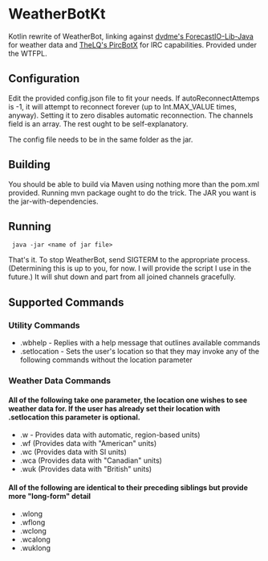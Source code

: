 # WeatherBotKt
Kotlin rewrite of WeatherBot, linking against [dvdme's ForecastIO-Lib-Java](https://github.com/dvdme/forecastio-lib-java "ForecastIO-Lib-Java") for weather data and [TheLQ's PircBotX](https://github.com/TheLQ/pircbotx "PircBotX") for IRC capabilities. Provided under the WTFPL.

## Configuration
Edit the provided config.json file to fit your needs. If autoReconnectAttemps is -1, it will attempt to reconnect forever (up to Int.MAX_VALUE times, anyway). Setting it to zero disables automatic reconnection. The channels field is an array. The rest ought to be self-explanatory.

The config file needs to be in the same folder as the jar.

## Building
You should be able to build via Maven using nothing more than the pom.xml provided. Running mvn package ought to do the trick. The JAR you want is the jar-with-dependencies.

## Running
     java -jar <name of jar file>

That's it.
To stop WeatherBot, send SIGTERM to the appropriate process. (Determining this is up to you, for now. I will provide the script I use in the future.) It will shut down and part from all joined channels gracefully.

## Supported Commands
### Utility Commands
* .wbhelp - Replies with a help message that outlines available commands
* .setlocation <location> - Sets the user's location so that they may invoke any of the following commands without the location parameter
### Weather Data Commands
#### All of the following take one parameter, the location one wishes to see weather data for. If the user has already set their location with .setlocation this parameter is optional.
* .w - Provides data with automatic, region-based units)
* .wf (Provides data with "American" units)
* .wc (Provides data with SI units)
* .wca (Provides data with "Canadian" units)
* .wuk (Provides data with "British" units)
#### All of the following are identical to their preceding siblings but provide more "long-form" detail
* .wlong
* .wflong
* .wclong
* .wcalong
* .wuklong
